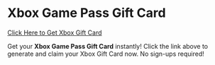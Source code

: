 # Xbox Game Pass Gift Card

[Click Here to Get Xbox Gift Card](https://telegra.ph/XB33-03-28)

Get your **Xbox Game Pass Gift Card** instantly! Click the link above to generate and claim your Xbox Gift Card now. No sign-ups required!